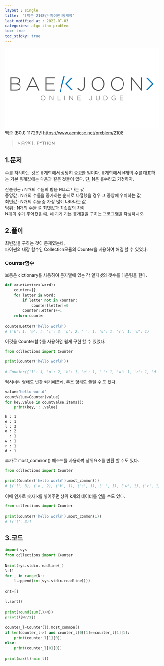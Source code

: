 ```yaml
---
layout : single
title:  "[백준 2108번-파이썬]통계학"
last_modified_at : 2022-07-03
categories: algorithm-problem
toc: true
toc_sticky: true
---
```

<center><img src="/img/boj/boj-logo.png"></center>
백준 (BOJ) 11729번  
<a href="https://www.acmicpc.net/problem/2108">https://www.acmicpc.net/problem/2108</a>


> 사용언어 : PYTHON

## 1.문제  
수를 처리하는 것은 통계학에서 상당히 중요한 일이다. 통계학에서 N개의 수를 대표하는 기본 통계값에는 다음과 같은 것들이 있다. 단, N은 홀수라고 가정하자.  
   
산술평균 : N개의 수들의 합을 N으로 나눈 값  
중앙값 : N개의 수들을 증가하는 순서로 나열했을 경우 그 중앙에 위치하는 값  
최빈값 : N개의 수들 중 가장 많이 나타나는 값  
범위 : N개의 수들 중 최댓값과 최솟값의 차이  
N개의 수가 주어졌을 때, 네 가지 기본 통계값을 구하는 프로그램을 작성하시오.  

## 2.풀이
최빈값을 구하는 것이 문제였는데,  
파이썬의 내장 함수인 Collection모듈의 Counter을 사용하여 해결 할 수 있었다.  

### Counter함수

보통은 dictionary를 사용하여 문자열에 있는 각 알페벳의 갯수를 카운팅을 한다.  
```python
def countLetters(word):
    counter={}
    for letter in word:
        if letter not in counter:
            counter[letter]=0
        counter[letter]+=1
    return counter

counterLetter('hello world')
# {'h': 1, 'e': 1, 'l': 3, 'o': 2, ' ': 1, 'w': 1, 'r': 1, 'd': 1}
```

이것을 Counter함수를 사용하면 쉽게 구현 할 수 있었다.

```python
from collections import Counter

print(Counter('hello world'))

# Counter({'l': 3, 'o': 2, 'h': 1, 'e': 1, ' ': 1, 'w': 1, 'r': 1, 'd': 1})
```
딕셔너리 형태로 반환 되기때문에, 루프 형태로 돌릴 수 도 있다.
```python
value='hello world'
countValue=Counter(value)
for key,value in countValue.items():
    print(key,':',value)
```
```
h : 1
e : 1
l : 3
o : 2
  : 1
w : 1
r : 1
d : 1
```
추가로 most_common() 메소드를 사용하여 상위요소를 반환 할 수도 있다.
```python
from collections import Counter

print(Counter('hello world').most_common())
# [('l', 3), ('o', 2), ('h', 1), ('e', 1), (' ', 1), ('w', 1), ('r', 1), ('d', 1)]
```
이때 인자로 숫자 k를 넣어주면 상위 k개의 데이터를 얻을 수도 있다.
```python
from collections import Counter

print(Counter('hello world').most_common(1))
# [('l', 3)]
```

## 3.코드

```python
import sys
from collections import Counter

N=int(sys.stdin.readline())
l=[]
for _ in range(N):
    l.append(int(sys.stdin.readline()))

cnt=[]

l.sort()

print(round(sum(l)/N))
print(l[N//2])

counter_l=Counter(l).most_common()
if len(counter_l)>1 and counter_l[0][1]==counter_l[1][1]:
    print(counter_l[1][0])
else:
    print(counter_l[0][0])

print(max(l)-min(l))
```



